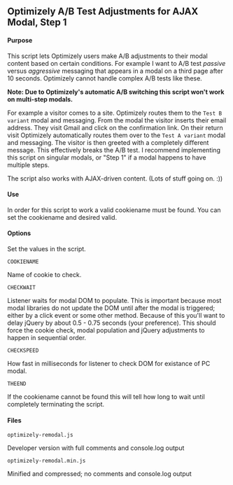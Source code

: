 ## Optimizely A/B Test Adjustments for AJAX Modal, Step 1

#### Purpose

This script lets Optimizely users make A/B adjustments to their modal content based on certain conditions. For example I want to A/B test *passive* versus *aggressive* messaging that appears in a modal on a third page after 10 seconds. Optimizely cannot handle complex A/B tests like these.

**Note: Due to Optimizely's automatic A/B switching this script won't work on multi-step modals.**

For example a visitor comes to a site. Optimizely routes them to the `Test B variant` modal and messaging. From the modal the visitor inserts their email address. They visit Gmail and click on the confirmation link. On their return visit Optimizely automatically routes them over to the `Test A variant` modal and messaging. The visitor is then greeted with a completely different message. This effectively breaks the A/B test. I recommend implementing this script on singular modals, or "Step 1" if a modal happens to have multiple steps.

The script also works with AJAX-driven content. (Lots of stuff going on. :))

#### Use

In order for this script to work a valid cookiename must be found. You can set the cookiename and desired valid. 

#### Options

Set the values in the script.

`COOKIENAME`

Name of cookie to check.

`CHECKWAIT`

Listener waits for modal DOM to populate. This is important because most modal libraries do not update the DOM until after the modal is triggered; either by a click event or some other method. Because of this you'll want to delay jQuery by about 0.5 - 0.75 seconds (your preference). This should force the cookie check, modal population and jQuery adjustments to happen in sequential order.

`CHECKSPEED`

How fast in milliseconds for listener to check DOM for existance of PC modal.

`THEEND`

If the cookiename cannot be found this will tell how long to wait until completely terminating the script.

#### Files

`optimizely-remodal.js`

Developer version with full comments and console.log output

`optimizely-remodal.min.js`

Minified and compressed; no comments and console.log output
